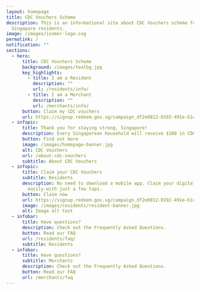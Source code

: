 ```yaml
---
layout: homepage
title: CDC Vouchers Scheme
description: This is an informational site about CDC Vouchers scheme for
  Singapore residents.
image: /images/isomer-logo.svg
permalink: /
notification: ""
sections:
  - hero:
      title: CDC Vouchers Scheme
      background: /images/tealbg.jpg
      key_highlights:
        - title: I am a Resident
          description: ""
          url: /residents/info/
        - title: I am a Merchant
          description: ""
          url: /merchants/info/
      button: Claim my CDC vouchers
      url: https://signup.redeem.gov.sg/campaign_df2e6812-0192-491e-b1cc-d9887600639e?lang=en-GB
  - infopic:
      title: Thank you for staying strong, Singapore!
      description: Every Singaporean household will receive $100 in CDC vouchers.
      button: Find out more
      image: /images/homepage-banner.jpg
      alt: CDC Vouchers
      url: /about-cdc-vouchers
      subtitle: About CDC Vouchers
  - infopic:
      title: Claim your CDC Vouchers
      subtitle: Residents
      description: No need to download a mobile app. Claim your digital vouchers
        easily with just a few taps.
      button: Claim now
      url: https://signup.redeem.gov.sg/campaign_df2e6812-0192-491e-b1cc-d9887600639e
      image: /images/residents/resident-banner.jpg
      alt: Image alt text
  - infobar:
      title: Have questions?
      description: Check out the Frequently Asked Questions.
      button: Read our FAQ
      url: /residents/faq/
      subtitle: Residents
  - infobar:
      title: Have questions?
      subtitle: Merchants
      description: Check out the Frequently Asked Questions.
      button: Read our FAQ
      url: /merchants/faq
---
```

